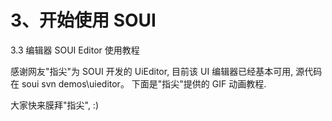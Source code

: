# 3、开始使用 SOUI

3.3 编辑器 SOUI Editor 使用教程

感谢网友"指尖"为 SOUI 开发的 UiEditor, 目前该 UI 编辑器已经基本可用, 源代码在 soui svn demos\uieditor。
下面是"指尖"提供的 GIF 动画教程.

大家快来膜拜"指尖", :)
